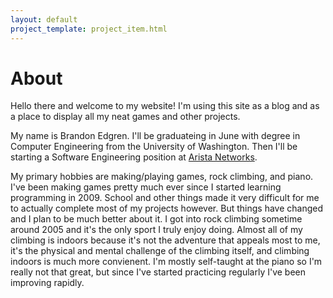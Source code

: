 ```yaml
---
layout: default
project_template: project_item.html
---
```


About
=====

Hello there and welcome to my website! I'm using this site as a blog and as a place to display all my neat games and other projects.

My name is Brandon Edgren. I'll be graduateing in June with degree in Computer Engineering from the University of Washington. Then I'll be starting a Software Engineering position at [Arista Networks](http://www.aristanetworks.com/).

My primary hobbies are making/playing games, rock climbing, and piano. I've been making games pretty much ever since I started learning programming in 2009. School and other things made it very difficult for me to actually complete most of my projects however. But things have changed and I plan to be much better about it. I got into rock climbing sometime around 2005 and it's the only sport I truly enjoy doing. Almost all of my climbing is indoors because it's not the adventure that appeals most to me, it's the physical and mental challenge of the climbing itself, and climbing indoors is much more convienent. I'm mostly self-taught at the piano so I'm really not that great, but since I've started practicing regularly I've been improving rapidly.